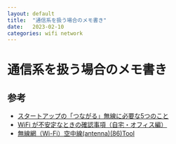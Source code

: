 ```yaml
---
layout: default
title:  "通信系を扱う場合のメモ書き"
date:   2023-02-10
categories: wifi network 
---
```


# 通信系を扱う場合のメモ書き


## 参考
- [スタートアップの「つながる」無線に必要な5つのこと](https://qiita.com/sugitak/items/88c6ee58fd3b0da6731f)
- [WiFi が不安定なときの確認事項（自宅・オフィス編）](https://qiita.com/KEINOS/items/33ad0fbc3b06843d9992)
- [無線網（Wi-Fi）空中線(antenna)(86)Tool](https://qiita.com/kaizen_nagoya/items/a5d537287812cc1f45c5)
